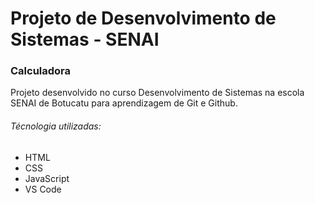 # Projeto de Desenvolvimento de Sistemas - SENAI 

### Calculadora

Projeto desenvolvido no curso Desenvolvimento de Sistemas na escola SENAI de Botucatu para aprendizagem de Git e Github.

###### Técnologia utilizadas:
- HTML
- CSS
- JavaScript
- VS Code